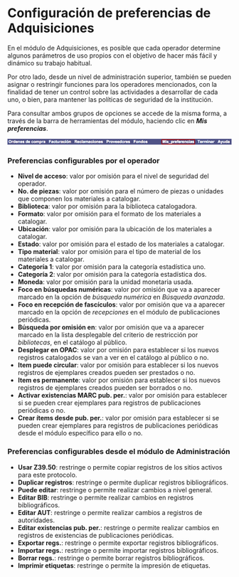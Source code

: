 # Configuración de preferencias de Adquisiciones

En el módulo de Adquisiciones, es posible que cada operador determine algunos parámetros de uso propios con el objetivo de hacer más fácil y dinámico su trabajo habitual.

Por otro lado, desde un nivel de administración superior, también se pueden asignar o restringir funciones para los operadores mencionados, con la finalidad de tener un control sobre las actividades a desarrollar de cada uno, o bien, para mantener las políticas de seguridad de la institución.

Para consultar ambos grupos de opciones se accede de la misma forma, a través de la barra de herramientas del módulo, haciendo clic en ***Mis preferencias***.

![](PreferenciasAdq.png)

### Preferencias configurables por el operador

- **Nivel de acceso**: valor por omisión para el nivel de seguridad del operador.
- **No. de piezas**: valor por omisión para el número de piezas o unidades que componen los materiales a catalogar.
- **Biblioteca**: valor por omisión para la biblioteca catalogadora.
- **Formato**: valor por omisión para el formato de los materiales a catalogar.
- **Ubicación**: valor por omisión para la ubicación de los materiales a catalogar.
- **Estado**: valor por omisión para el estado de los materiales a catalogar.
- **Tipo material**: valor por omisión para el tipo de material de los materiales a catalogar.
- **Categoría 1**: valor por omisión para la categoría estadística uno.
- **Categoría 2**: valor por omisión para la categoría estadística dos.
- **Moneda**: valor por omisión para la unidad monetaria usada.
- **Foco en búsquedas numéricas**: valor por omisión que va a aparecer marcado en la opción de _búsqueda numérica_ en *Búsqueda avanzada*.
- **Foco en recepción de fascículos**: valor por omisión que va a aparecer marcado en la opción de _recepciones_ en el módulo de publicaciones periódicas.
- **Búsqueda por omisión en**: valor por omisión que va a aparecer marcado en la lista desplegable del criterio de restricción por _bibliotecas_, en el catálogo al público.
- **Desplegar en OPAC**: valor por omisión para establecer si los nuevos registros catalogados se van a ver en el catálogo al público o no.
- **Item puede circular**: valor por omisión para establecer si los nuevos registros de ejemplares creados pueden ser prestados o no.
- **Item es permanente**: valor por omisión para establecer si los nuevos registros de ejemplares creados pueden ser borrados o no.
- **Activar existencias MARC pub. per.**: valor por omisión para establecer si se pueden crear ejemplares para registros de publicaciones periódicas o no.
- **Crear ítems desde pub. per.**: valor por omisión para establecer si se pueden crear ejemplares para registros de publicaciones periódicas desde el módulo específico para ello o no.

### Preferencias configurables desde el módulo de Administración

- **Usar Z39.50**: restringe o permite copiar registros de los sitios activos para este protocolo.
- **Duplicar registros**: restringe o permite duplicar registros bibliográficos.
- **Puede editar**: restringe o permite realizar cambios a nivel general.
- **Editar BIB**: restringe o permite realizar cambios en registros bibliográficos.
- **Editar AUT**: restringe o permite realizar cambios a registros de autoridades.
- **Editar existencias pub. per.**: restringe o permite realizar cambios en registros de existencias de publicaciones periódicas.
- **Exportar regs.**: restringe o permite exportar registros bibliográficos.
- **Importar regs.**: restringe o permite importar registros bibliográficos.
- **Borrar regs.**: restringe o permite borrar registros bibliográficos.
- **Imprimir etiquetas**: restringe o permite la impresión de etiquetas.
